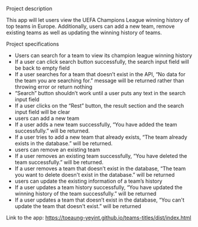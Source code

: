Project description

This app will let users view the UEFA Champions League winning history of top teams in Europe. Additionally, users can add a new team, remove existing teams as well as updating the winning history of teams.

Project specifications

- Users can search for a team to view its champion league winning history
- If a user can click search button successfully, the search input field will be back to empty field
- If a user searches for a team that doesn’t exist in the API, “No data for the team you are searching for.” message will be returned rather than throwing error or return nothing
- “Search” button shouldn’t work until a user puts any text in the search input field
- If a user clicks on the “Rest” button, the result section and the search input field will be clear
- users can add a new team
- If a user adds a new team successfully, “You have added the team successfully.” will be returned.
- If a user tries to add a new team that already exists, “The team already exists in the database.” will be returned.
- users can remove an existing team
- If a user removes an existing team successfully, “You have deleted the team successfully.” will be returned.
- If a user removes a team that doesn’t exist in the database, “The team you want to delete doesn't exist in the database.” will be returned
- users can update the existing information of a team’s history
- If a user updates a team history successfully, “You have updated the winning history of the team successfully.” will be returned
- If a user updates a team that doesn’t exist in the database, “You can't update the team that doesn't exist.” will be returned

Link to the app: https://toeaung-yeyint.github.io/teams-titles/dist/index.html
